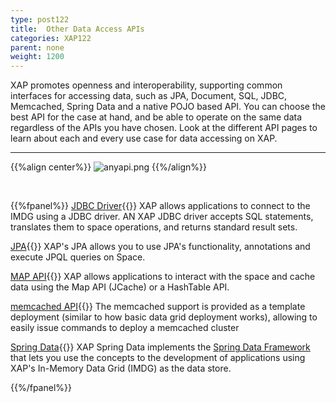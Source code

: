 ```yaml
---
type: post122
title:  Other Data Access APIs
categories: XAP122
parent: none
weight: 1200
---
```



XAP promotes openness and interoperability, supporting common interfaces for accessing data, such as JPA, Document, SQL, JDBC, Memcached, Spring Data and a native POJO based API. You can choose the best API for the case at hand, and be able to operate on the same data regardless of the APIs you have chosen. Look at the different API pages to learn about each and every use case for data accessing on XAP.



<hr>

{{%align center%}}
![anyapi.png](/attachment_files/anyapi.png)
{{%/align%}}

<br>

{{%fpanel%}}
[JDBC Driver](./jdbc-driver.html){{<wbr>}}
XAP allows applications to connect to the IMDG using a JDBC driver. AN XAP JDBC driver accepts SQL statements, translates them to space operations, and returns standard result sets.

[JPA](./jpa-api-overview.html){{<wbr>}}
XAP's JPA allows you to use JPA's functionality, annotations and execute JPQL queries on Space.

[MAP API](./map-api.html){{<wbr>}}
XAP allows applications to interact with the space and cache data using the Map API (JCache) or a HashTable API.

[memcached API](./memcached-api.html){{<wbr>}}
The memcached support is provided as a template deployment (similar to how basic data grid deployment works), allowing to easily issue commands to deploy a memcached cluster

[Spring Data](/sbp/spring-data.html){{<wbr>}}
XAP Spring Data implements the [Spring Data Framework](http://projects.spring.io/spring-data) that lets you use the concepts to the development of applications using XAP's In-Memory Data Grid (IMDG) as the data store.

{{%/fpanel%}}

